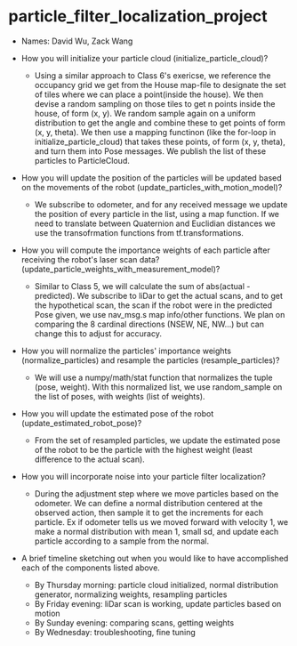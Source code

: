 # particle_filter_localization_project

* Names: David Wu, Zack Wang

* How you will initialize your particle cloud (initialize_particle_cloud)?
  *   Using a similar approach to Class 6's exericse, we reference the occupancy grid we get from the House map-file to designate the set of tiles where we can place a point(inside the house). We then devise a random sampling on those tiles to get n points inside the house, of form (x, y). We random sample again on a uniform distribution to get the angle and combine these to get points of form (x, y, theta). We then use a mapping functinon (like the for-loop in initialize_particle_cloud) that takes these points, of form (x, y, theta), and turn them into Pose messages. We publish the list of these particles to ParticleCloud. 

* How you will update the position of the particles will be updated based on the movements of the robot (update_particles_with_motion_model)?
  *   We subscribe to odometer, and for any received message we update the position of every particle in the list, using a map function. If we need to translate between Quaternion and Euclidian distances we use the transofrmation functions from tf.transformations.
* How you will compute the importance weights of each particle after receiving the robot's laser scan data?(update_particle_weights_with_measurement_model)?
  *   Similar to Class 5, we will calculate the sum of abs(actual - predicted). We subscribe to liDar to get the actual scans, and to get the hypothetical scan, the scan if the robot were in the predicted Pose given, we use nav_msg.s map info/other functions. We plan on comparing the 8 cardinal directions (NSEW, NE, NW...) but can change this to adjust for accuracy. 
* How you will normalize the particles' importance weights (normalize_particles) and resample the particles (resample_particles)?
  *  We will use a numpy/math/stat function that normalizes the tuple (pose, weight). With this normalized list, we use random_sample on the list of poses, with weights (list of weights). 
* How you will update the estimated pose of the robot (update_estimated_robot_pose)?
  *  From the set of resampled particles, we update the estimated pose of the robot to be the particle with the highest weight (least difference to the actual scan).
* How you will incorporate noise into your particle filter localization?
  * During the adjustment step where we move particles based on the odometer. We can define a normal distribution centered at the observed action, then sample it to get the increments for each particle. Ex if odometer tells us we moved forward with velocity 1, we make a normal distribution with mean 1, small sd, and update each particle according to a sample from the normal.  
* A brief timeline sketching out when you would like to have accomplished each of the components listed above.
  *   By Thursday morning: particle cloud initialized, normal distribution generator, normalizing weights, resampling particles
  *   By Friday evening: liDar scan is working, update particles based on motion
  *   By Sunday evening: comparing scans, getting weights
  *   By Wednesday: troubleshooting, fine tuning 
